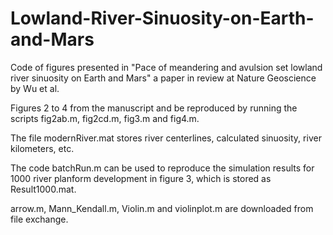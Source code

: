 # Lowland-River-Sinuosity-on-Earth-and-Mars

Code of figures presented in "Pace of meandering and avulsion set lowland river sinuosity on Earth and Mars" a paper in review at Nature Geoscience by Wu et al.

Figures 2 to 4 from the manuscript and be reproduced by running the scripts fig2ab.m, fig2cd.m, fig3.m and fig4.m.

The file modernRiver.mat stores river centerlines, calculated sinuosity, river kilometers, etc.

The code batchRun.m can be used to reproduce the simulation results for 1000 river planform development in figure 3, which is stored as Result1000.mat.

arrow.m, Mann_Kendall.m, Violin.m and violinplot.m are downloaded from file exchange.
